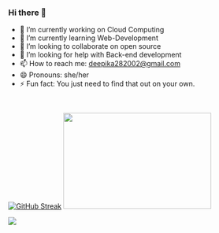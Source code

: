 ### Hi there 👋

<!--
**N-Deepika/N-Deepika** is a ✨ _special_ ✨ repository because its `README.md` (this file) appears on your GitHub profile.

Here are some ideas to get you started:

- 🔭 I’m currently working on Cloud Computing
- 🌱 I’m currently learning Web-Development 
- 👯 I’m looking to collaborate on open source
- 🤔 I’m looking for help with Back-end development 
- 💬 Ask me about Cloud Computing architectures
- 📫 How to reach me: deepika282002@gmail.com
- 😄 Pronouns: she/her
- ⚡ Fun fact: You just need to find that out on your own.
-->

- 🔭 I’m currently working on Cloud Computing
- 🌱 I’m currently learning Web-Development 
- 👯 I’m looking to collaborate on open source
- 🤔 I’m looking for help with Back-end development 
- 📫 How to reach me: deepika282002@gmail.com
- 😄 Pronouns: she/her
- ⚡ Fun fact: You just need to find that out on your own.

<br>

[![GitHub Streak](https://github-readme-streak-stats.herokuapp.com?user=N-Deepika&theme=midnight-purple&stroke=50055C)](https://git.io/streak-stats) 
<img src="https://c.tenor.com/0kGilZlNEQ8AAAAC/jungkook-jungkook-keyboard.gif" width="300px" height="195px" />

<img src="https://activity-graph.herokuapp.com/graph?username=n-deepika&bg_color=000000&color=1fdbd8&line=ff5c5c&point=1adbce&area=true&hide_border=false">

